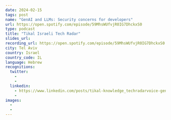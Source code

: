 ```yaml
---
date: 2024-02-15
tags: post
name: "GenAI and LLMs: Security concerns for developers"
url: https://open.spotify.com/episode/59MhsWUfvjR0IG7DhckxS0
type: podcast
title: "Tikal Israeli Tech Radar"
slides_url:
recording_url: https://open.spotify.com/episode/59MhsWUfvjR0IG7DhckxS0
city: Tel Aviv
country: Israel
country_code: IL
language: Hebrew
recognitions:
  twitter:
    - 
    - 
  linkedin:
    - https://www.linkedin.com/posts/tikal-knowledge_techradarvoice-genai-cybersecurity-activity-7196802870631927809-rFMK?utm_source=share&utm_medium=member_desktop
    - 
images:
  - 
  - 
---
```

